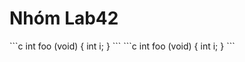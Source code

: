 # Nhóm Lab42

<good>
```c
int foo (void) 
{
    int i;
}
```
</good>
<bad>
```c
int foo (void) {
    int i;
}
```
</bad>
